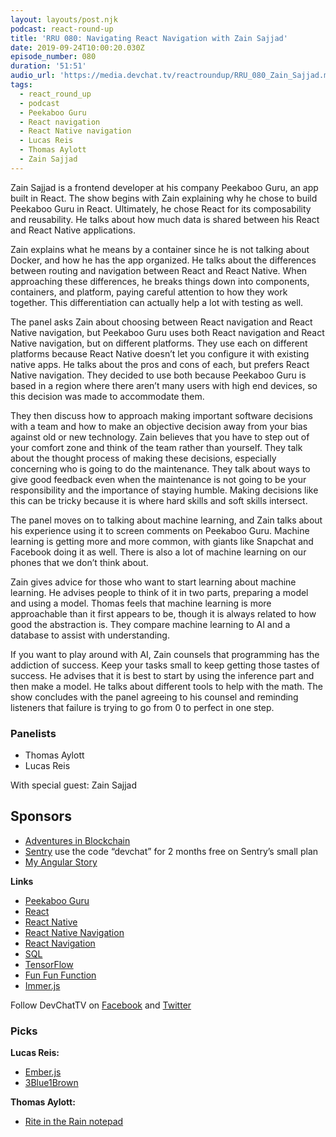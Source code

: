 ```yaml
---
layout: layouts/post.njk
podcast: react-round-up
title: 'RRU 080: Navigating React Navigation with Zain Sajjad'
date: 2019-09-24T10:00:20.030Z
episode_number: 080
duration: '51:51'
audio_url: 'https://media.devchat.tv/reactroundup/RRU_080_Zain_Sajjad.mp3'
tags:
  - react_round_up
  - podcast
  - Peekaboo Guru
  - React navigation
  - React Native navigation
  - Lucas Reis
  - Thomas Aylott
  - Zain Sajjad
---
```

Zain Sajjad is a frontend developer at his company Peekaboo Guru, an app built in React. The show begins with Zain explaining why he chose to build Peekaboo Guru in React. Ultimately, he chose React for its composability and reusability. He talks about how much data is shared between his React and React Native applications.

Zain explains what he means by a container since he is not talking about Docker, and how he has the app organized. He talks about the differences between routing and navigation between React and React Native. When approaching these differences, he breaks things down into components, containers, and platform, paying careful attention to how they work together. This differentiation can actually help a lot with testing as well. 

The panel asks Zain about choosing between React navigation and React Native navigation, but Peekaboo Guru uses both React navigation and React Native navigation, but on different platforms. They use each on different platforms because React Native doesn’t let you configure it with existing native apps. He talks about the pros and cons of each, but prefers React Native navigation. They decided to use both because Peekaboo Guru is based in a region where there aren’t many users with high end devices, so this decision was made to accommodate them. 

They then discuss how to approach making important software decisions with a team and how to make an objective decision away from your bias against old or new technology. Zain believes that you have to step out of your comfort zone and think of the team rather than yourself. They talk about the thought process of making these decisions, especially concerning who is going to do the maintenance. They talk about ways to give good feedback even when the maintenance is not going to be your responsibility and the importance of staying humble. Making decisions like this can be tricky because it is where hard skills and soft skills intersect. 

The panel moves on to talking about machine learning, and Zain talks about his experience using it to screen comments on Peekaboo Guru. Machine learning is getting more and more common, with giants like Snapchat and Facebook doing it as well. There is also a lot of machine learning on our phones that we don’t think about.

Zain gives advice for those who want to start learning about machine learning. He advises people to think of it in two parts, preparing a model and using a model. Thomas feels that machine learning is more approachable than it first appears to be, though it is always related to how good the abstraction is. They compare machine learning to AI and a database to assist with understanding. 

If you want to play around with AI, Zain counsels that programming has the addiction of success. Keep your tasks small to keep getting those tastes of success. He advises that it is best to start by using the inference part and then make a model. He talks about different tools to help with the math. The show concludes with the panel agreeing to his counsel and reminding listeners that failure is trying to go from 0 to perfect in one step.  


### **Panelists**



*   Thomas Aylott
*   Lucas Reis

With special guest: Zain Sajjad


## **Sponsors**



*   [Adventures in Blockchain](https://devchat.tv/adventures-in-blockchain/)
*   [Sentry](http://sentry.io/) use the code “devchat” for 2 months free on Sentry’s small plan
*   [My Angular Story](https://devchat.tv/my-angular-story/)

**Links**



*   [Peekaboo Guru](https://peekaboo.guru/)
*   [React](https://reactjs.org/)
*   [React Native](https://facebook.github.io/react-native/)
*   [React Native Navigation](https://github.com/wix/react-native-navigation)
*   [React Navigation](https://reactnavigation.org/)
*   [SQL](https://www.w3schools.com/sql/)
*   [TensorFlow](https://www.tensorflow.org/)
*   [Fun Fun Function](https://medium.com/humans-create-software)
*   [Immer.js](https://immerjs.github.io/)

Follow DevChatTV on [Facebook](https://www.facebook.com/DevChattv/?__tn__=%2Cd%2CP-R&eid=ARDBDrBnK71PDmx_8gE_IeIEo5SnM7cyzylVBjAwfaOo1ck_6q3GXuRBfaUQZaWVvFGyEVjrhDwnS_tV) and [Twitter](https://twitter.com/devchattv?lang=en)


### **Picks**

**Lucas Reis:**



*   [Ember.js](https://emberjs.com/)
*   [3Blue1Brown](https://www.youtube.com/channel/UCYO_jab_esuFRV4b17AJtAw/featured)

**Thomas Aylott:**



*   [Rite in the Rain notepad](https://www.riteintherain.com/shop-products)

<!-- Docs to Markdown version 1.0β17 -->
